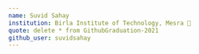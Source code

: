 ```yaml
---
name: Suvid Sahay
institution: Birla Institute of Technology, Mesra 🚩 
quote: delete * from GithubGraduation-2021
github_user: suvidsahay
---
```


